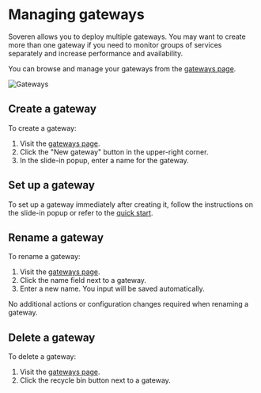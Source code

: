 # Managing gateways

Soveren allows you to deploy multiple gateways. 
You may want to create more than one gateway if you need to monitor groups of services separately and increase performance and availability.

You can browse and manage your gateways from the [gateways page](https://app.soveren.io/gateways).

![Gateways](../../img/dashboards/Gateways.png "Gateways")

## Create a gateway

To create a gateway:

1. Visit the [gateways page](https://app.soveren.io/gateways).
2. Click the "New gateway" button in the upper-right corner. 
3. In the slide-in popup, enter a name for the gateway.

## Set up a gateway

To set up a gateway immediately after creating it, follow the instructions on the slide-in popup or refer to the [quick start](../../getting-started/quick-start/). 

## Rename a gateway

To rename a gateway:

1. Visit the [gateways page](https://app.soveren.io/gateways).
2. Click the name field next to a gateway.
3. Enter a new name. You input will be saved automatically.

No additional actions or configuration changes required when renaming a gateway.

## Delete a gateway

To delete a gateway:

1. Visit the [gateways page](https://app.soveren.io/gateways).
2. Click the recycle bin button next to a gateway.
   















